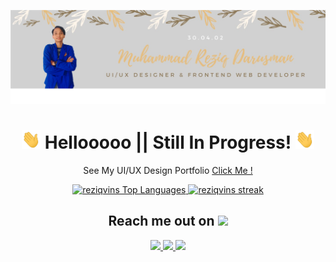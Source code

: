 [![Header](https://github.com/reziqvins/reziqvins/blob/5ad1f52a35b543be05049f1d91bef8b7df026c85/banner.png "Header")]()

<h1 align='center'><img src="https://github.com/reziqvins/reziqvins/blob/5ad1f52a35b543be05049f1d91bef8b7df026c85/wave.gif" width="30px" height="30px" /> Hellooooo     ||     Still In Progress! <img src="https://github.com/reziqvins/reziqvins/blob/5ad1f52a35b543be05049f1d91bef8b7df026c85/wave.gif" width="30px" height="30px" /> </h1>

<p align='center'>See My UI/UX Design Portfolio
<a href="https://drive.google.com/file/d/1pKwe6vM9bRA98XYqfpD5QPbEBJVBF37_/view?usp=sharing">Click Me !</a> </p>


<p align='center'>
<a href="https://github.com/reziqvins">
<img alt="reziqvins Top Languages" src="https://github-readme-stats.vercel.app/api/top-langs/?username=reziqvins&langs_count=8&count_private=true&layout=compact&theme=gruvbox&hide_border=true&bg_color=0D1117" />
</a>
 <a href="https://github.com/reziqvins">
<img alt="reziqvins streak" src="https://github-readme-streak-stats.herokuapp.com/?user=reziqvins&show_icons=true&count_private=true&theme=gruvbox&hide_border=true&bg_color=0D1117"/>
</a>
<h2 align="center">Reach me out on <img src="https://media0.giphy.com/media/jqNPzdTTxQfOgOqpO4/source.gif" width="50"></h2>

<p align="center">
<a href="mailto: nreziq@gmail.com">
 <img src="https://img.shields.io/badge/-ReziqVins-c14438?style=flat-square&logo=Gmail&logoColor=white&link=mailto:nreziq@gmail.com"/>
</a>
<a href="https://www.linkedin.com/in/muhammad-reziq-darusman/">
 <img src="https://img.shields.io/badge/-reziqvins-blue?style=flat-square&logo=Linkedin&logoColor=white&link=https://www.linkedin.com/in/muhammad-reziq-darusman"/>
</a>
<a href="https://www.instagram.com/reziq_vins/"> 
 <img src="https://img.shields.io/badge/-ReziqVins-%23E4405F.svg?&style=flat-square&logo=instagram&logoColor=white&link=https://www.instagram.com /reziq_vins"/>
</a>
</p>
